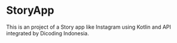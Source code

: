 # StoryApp

This is an project of a Story app like Instagram using Kotlin and API integrated by Dicoding Indonesia.
